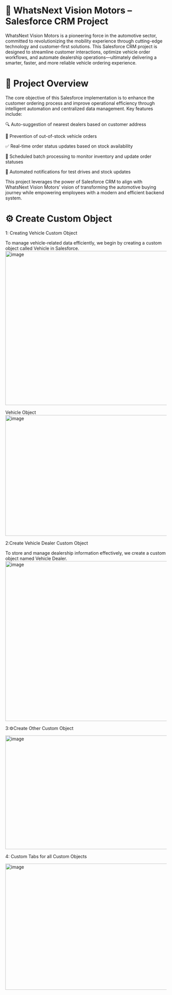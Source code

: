 # 🚗 WhatsNext Vision Motors – Salesforce CRM Project

WhatsNext Vision Motors is a pioneering force in the automotive sector, committed to revolutionizing the mobility experience through cutting-edge technology and customer-first solutions. This Salesforce CRM project is designed to streamline customer interactions, optimize vehicle order workflows, and automate dealership operations—ultimately delivering a smarter, faster, and more reliable vehicle ordering experience.

# 📌 Project Overview

The core objective of this Salesforce implementation is to enhance the customer ordering process and improve operational efficiency through intelligent automation and centralized data management. Key features include:

🔍 Auto-suggestion of nearest dealers based on customer address

🚫 Prevention of out-of-stock vehicle orders

✅ Real-time order status updates based on stock availability

🔁 Scheduled batch processing to monitor inventory and update order statuses

📧 Automated notifications for test drives and stock updates

This project leverages the power of Salesforce CRM to align with WhatsNext Vision Motors’ vision of transforming the automotive buying journey while empowering employees with a modern and efficient backend system.

# ⚙️ Create Custom Object

1: Creating Vehicle Custom Object

To manage vehicle-related data efficiently, we begin by creating a custom object called Vehicle in Salesforce.
<img width="940" height="481" alt="image" src="https://github.com/user-attachments/assets/ab58c273-be6c-4982-bec9-c14a09c530e8" />


Vehicle Object
<img width="939" height="377" alt="image" src="https://github.com/user-attachments/assets/f30a3093-6b6f-44d6-938c-30caceaca629" />


2:Create Vehicle Dealer Custom Object

To store and manage dealership information effectively, we create a custom object named Vehicle Dealer.
<img width="940" height="499" alt="image" src="https://github.com/user-attachments/assets/5af521a2-ca75-48b5-add2-1eb8bf92b731" />

3:⚙️Create Other Custom Object

<img width="940" height="355" alt="image" src="https://github.com/user-attachments/assets/cc6aca83-3fd6-4461-a4fa-52d708392f28" />

4: Custom Tabs for all Custom Objects

<img width="939" height="394" alt="image" src="https://github.com/user-attachments/assets/c60efa5e-fea9-4c8d-b454-6b84beaaa3b3" />

